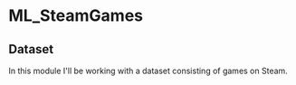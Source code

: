 # ML_SteamGames

## Dataset
In this module I'll be working with a dataset consisting of games on Steam. 
